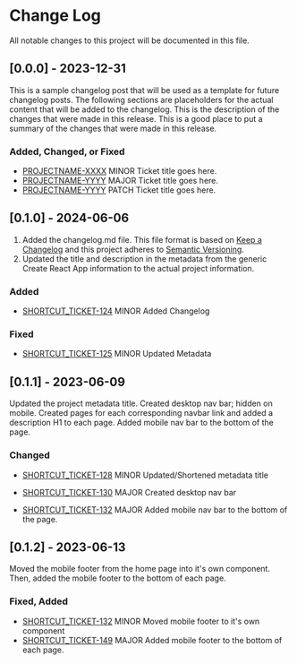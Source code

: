 # Change Log

All notable changes to this project will be documented in this file.

## [0.0.0] - 2023-12-31

This is a sample changelog post that will be used as a template for future changelog posts. The following sections are placeholders for the actual content that will be added to the changelog. This is the description of the changes that were made in this release. This is a good place to put a summary of the changes that were made in this release.

### Added, Changed, or Fixed

- [PROJECTNAME-XXXX](asana.com) MINOR Ticket title goes here.
- [PROJECTNAME-YYYY](asana.com) MAJOR Ticket title goes here.
- [PROJECTNAME-YYYY](asana.com) PATCH Ticket title goes here.

## [0.1.0] - 2024-06-06

1. Added the changelog.md file. This file format is based on [Keep a Changelog](https://keepachangelog.com/en/1.1.0/) and this project adheres to [Semantic Versioning](https://semver.org/).
2. Updated the title and description in the metadata from the generic Create React App information to the actual project information.

### Added

- [SHORTCUT_TICKET-124](https://app.shortcut.com/personal-growth/story/124/added-changelog) MINOR Added Changelog

### Fixed

- [SHORTCUT_TICKET-125](https://app.shortcut.com/personal-growth/story/125/update-metadata) MINOR Updated Metadata

## [0.1.1] - 2023-06-09

Updated the project metadata title. Created desktop nav bar; hidden on mobile. Created pages for each corresponding navbar link and added a description H1 to each page. Added mobile nav bar to the bottom of the page.

### Changed

- [SHORTCUT_TICKET-128](https://app.shortcut.com/personal-growth/story/128/update-shorten-metadata-title) MINOR Updated/Shortened metadata title
- [SHORTCUT_TICKET-130](https://app.shortcut.com/personal-growth/story/130/create-desktop-nav-bar) MAJOR Created desktop nav bar

- [SHORTCUT_TICKET-132](https://app.shortcut.com/personal-growth/story/132/add-mobile-nav-bar) MAJOR Added mobile nav bar to the bottom of the page.

## [0.1.2] - 2023-06-13

Moved the mobile footer from the home page into it's own component. Then, added the mobile footer to the bottom of each page.

### Fixed, Added

- [SHORTCUT_TICKET-132](https://app.shortcut.com/personal-growth/story/132/moved-mobile-footer-to-it-s-own-component) MINOR Moved mobile footer to it's own component
- [SHORTCUT_TICKET-149](https://app.shortcut.com/personal-growth/story/149/added-mobile-footer-to-each-page) MAJOR Added mobile footer to the bottom of each page.

